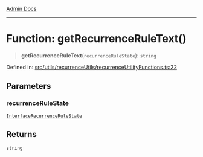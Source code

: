 [Admin Docs](/)

***

# Function: getRecurrenceRuleText()

> **getRecurrenceRuleText**(`recurrenceRuleState`): `string`

Defined in: [src/utils/recurrenceUtils/recurrenceUtilityFunctions.ts:22](https://github.com/abhassen44/talawa-admin/blob/285f7384c3d26b5028a286d84f89b85120d130a2/src/utils/recurrenceUtils/recurrenceUtilityFunctions.ts#L22)

## Parameters

### recurrenceRuleState

[`InterfaceRecurrenceRuleState`](../../recurrenceTypes/interfaces/InterfaceRecurrenceRuleState.md)

## Returns

`string`
